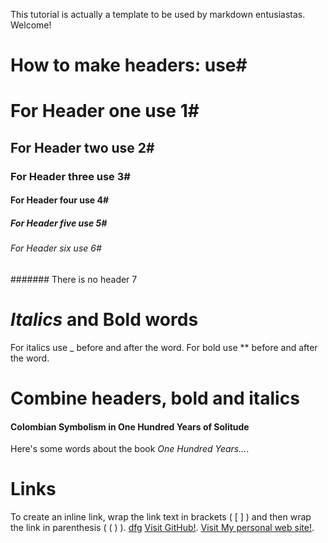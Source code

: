 This tutorial is actually a template to be used by markdown entusiastas. 
Welcome!

# How to make headers: use#

# For Header one use 1#
## For Header two use 2#
### For Header three use 3#
#### For Header four use 4#
##### For Header five use 5#
###### For Header six use 6#
####### There is no header 7

# _Italics_ and Bold words
For italics use _ before and after the word.
For bold use ** before and after the word.

# Combine headers, bold and italics
#### Colombian Symbolism in One Hundred Years of Solitude
Here's some words about the book _One Hundred Years..._.

# Links
To create an inline link, wrap the link text in brackets ( [ ] ) and then wrap the link in parenthesis ( ( ) ).
[dfg](www.google.com)
[Visit GitHub!](www.github.com).
[Visit My personal web site!](www.diegomoya.me).

